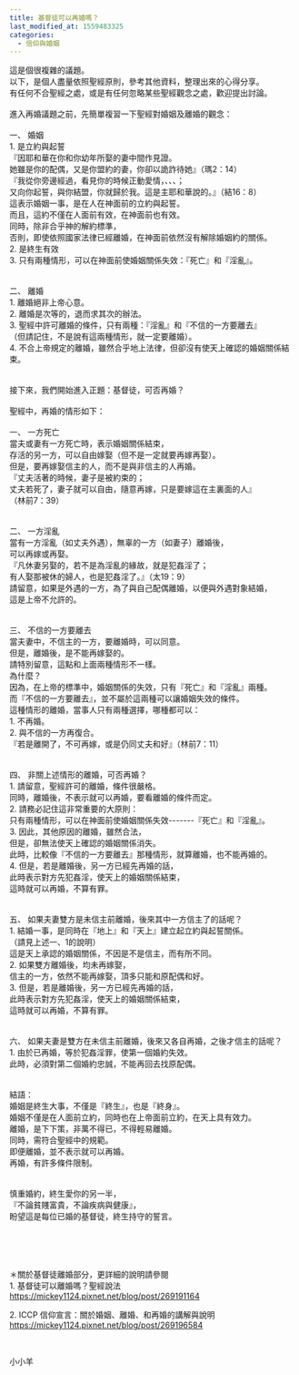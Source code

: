 ```yaml
---
title: 基督徒可以再婚嗎？
last_modified_at: 1559483325
categories:
  - 信仰與婚姻
---
```


<div>這是個很複雜的議題。</div>

<div>以下，是個人盡量依照聖經原則，參考其他資料，整理出來的心得分享。</div>

<div>有任何不合聖經之處，或是有任何忽略某些聖經觀念之處，歡迎提出討論。</div>

<div>&nbsp;</div>

<div>進入再婚議題之前，先簡單複習一下聖經對婚姻及離婚的觀念：</div>

<div>&nbsp;</div>

<div>一、<span style="white-space:pre"> </span>婚姻</div>

<div>1. 是立約與起誓</div>

<div>『因耶和華在你和你幼年所娶的妻中間作見證。</div>

<div>她雖是你的配偶，又是你盟約的妻，你卻以詭詐待她』（瑪2：14）</div>

<div>『我從你旁邊經過，看見你的時候正動愛情，、、、；</div>

<div>又向你起誓，與你結盟，你就歸於我。這是主耶和華說的。』（結16：8）</div>

<div>這表示婚姻一事，是在人在神面前的立約與起誓。</div>

<div>而且，這約不僅在人面前有效，在神面前也有效。</div>

<div>同時，除非合乎神的解約標準，</div>

<div>否則，即使依照國家法律已經離婚，在神面前依然沒有解除婚姻約的關係。</div>

<div>2. 是終生有效</div>

<div>3. 只有兩種情形，可以在神面前使婚姻關係失效：『死亡』和『淫亂』。</div>

<div>&nbsp;</div>

<div>&nbsp;</div>

<div>二、<span style="white-space:pre"> </span>離婚</div>

<div>1. 離婚絕非上帝心意。</div>

<div>2. 離婚是次等的，退而求其次的辦法。</div>

<div>3. 聖經中許可離婚的條件，只有兩種：『淫亂』和『不信的一方要離去』</div>

<div>（但請記住，不是說有這兩種情形，就一定要離婚）。</div>

<div>4. 不合上帝規定的離婚，雖然合乎地上法律，但卻沒有使天上確認的婚姻關係結束。</div>

<div>&nbsp;</div>

<div>&nbsp;</div>

<div>接下來，我們開始進入正題：基督徒，可否再婚？</div>

<div>&nbsp;</div>

<div>聖經中，再婚的情形如下：</div>

<div>&nbsp;</div>

<div>一、<span style="white-space:pre"> </span>一方死亡</div>

<div>當夫或妻有一方死亡時，表示婚姻關係結束，</div>

<div>存活的另一方，可以自由嫁娶（但不是一定就要再嫁再娶）。</div>

<div>但是，要再嫁娶信主的人，而不是與非信主的人再婚。</div>

<div>『丈夫活著的時候，妻子是被約束的；</div>

<div>丈夫若死了，妻子就可以自由，隨意再嫁，只是要嫁這在主裏面的人』</div>

<div>（林前7：39）</div>

<div>&nbsp;</div>

<div>&nbsp;</div>

<div>二、<span style="white-space:pre"> </span>一方淫亂</div>

<div>當有一方淫亂（如丈夫外遇），無辜的一方（如妻子）離婚後，</div>

<div>可以再嫁或再娶。</div>

<div>『凡休妻另娶的，若不是為淫亂的緣故，就是犯姦淫了；</div>

<div>有人娶那被休的婦人，也是犯姦淫了。』（太19：9）</div>

<div>請留意，如果是外遇的一方，為了與自己配偶離婚，以便與外遇對象結婚，</div>

<div>這是上帝不允許的。</div>

<div>&nbsp;</div>

<div>&nbsp;</div>

<div>三、<span style="white-space:pre"> </span>不信的一方要離去</div>

<div>當夫妻中，不信主的一方，要離婚時，可以同意。</div>

<div>但是，離婚後，是不能再嫁娶的。</div>

<div>請特別留意，這點和上面兩種情形不一樣。</div>

<div>為什麼？</div>

<div>因為，在上帝的標準中，婚姻關係的失效，只有『死亡』和『淫亂』兩種。</div>

<div>而『不信的一方要離去』，並不屬於這兩種可以讓婚姻失效的條件。</div>

<div>這種情形的離婚，當事人只有兩種選擇，哪種都可以：</div>

<div>1. 不再婚。</div>

<div>2. 與不信的一方再復合。</div>

<div>『若是離開了，不可再嫁，或是仍同丈夫和好』（林前7：11）</div>

<div>&nbsp;</div>

<div>&nbsp;</div>

<div>四、<span style="white-space:pre"> </span>非關上述情形的離婚，可否再婚？</div>

<div>1. 請留意，聖經許可的離婚，條件很嚴格。</div>

<div>同時，離婚後，不表示就可以再婚，要看離婚的條件而定。</div>

<div>2. 請務必記住這非常重要的大原則：</div>

<div>只有兩種情形，可以在神面前使婚姻關係失效-------『死亡』和『淫亂』。</div>

<div>3. 因此，其他原因的離婚，雖然合法，</div>

<div>但是，卻無法使天上確認的婚姻關係消失。</div>

<div>此時，比較像『不信的一方要離去』那種情形，就算離婚，也不能再婚的。</div>

<div>4. 但是，若是離婚後，另一方已經先再婚的話，</div>

<div>此時表示對方先犯姦淫，使天上的婚姻關係結束，</div>

<div>這時就可以再婚，不算有罪。</div>

<div>&nbsp;</div>

<div>&nbsp;</div>

<div>五、<span style="white-space:pre"> </span>如果夫妻雙方是未信主前離婚，後來其中一方信主了的話呢？</div>

<div>1. 結婚一事，是同時在『地上』和『天上』建立起立約與起誓關係。</div>

<div>（請見上述一、1的說明）</div>

<div>這是天上承認的婚姻關係，不因是不是信主，而有所不同。</div>

<div>2. 如果雙方離婚後，均未再嫁娶，</div>

<div>信主的一方，依然不能再嫁娶，頂多只能和原配偶和好。</div>

<div>3. 但是，若是離婚後，另一方已經先再婚的話，</div>

<div>此時表示對方先犯姦淫，使天上的婚姻關係結束，</div>

<div>這時就可以再婚，不算有罪。</div>

<div>&nbsp;</div>

<div>&nbsp;</div>

<div>六、<span style="white-space:pre"> </span>如果夫妻是雙方在未信主前離婚，後來又各自再婚，之後才信主的話呢？</div>

<div>1. 由於已再婚，等於犯姦淫罪，使第一個婚約失效。</div>

<div>此時，必須對第二個婚約忠誠，不能再回去找原配偶。</div>

<div>&nbsp;</div>

<div>&nbsp;</div>

<div>結語：</div>

<div>婚姻是終生大事，不僅是『終生』，也是『終身』。</div>

<div>婚姻不僅是在人面前立約，同時也在上帝面前立約，在天上具有效力。</div>

<div>離婚，是下下策，非萬不得已，不得輕易離婚。</div>

<div>同時，需符合聖經中的規範。</div>

<div>即便離婚，並不表示就可以再婚。</div>

<div>再婚，有許多條件限制。</div>

<div>&nbsp;</div>

<div>&nbsp;</div>

<div>慎重婚約，終生愛你的另一半，</div>

<div>『不論貧賤富貴，不論疾病與健康』，</div>

<div>盼望這是每位已婚的基督徒，終生持守的誓言。</div>

<div>&nbsp;</div>

<div>&nbsp;</div>

<div>&nbsp;</div>

<div>&nbsp;</div>

<div>
<p>＊關於基督徒離婚部分，更詳細的說明請參閱<br>
1. 基督徒可以離婚嗎？聖經說法<br>
<a href="https://mickey1124.pixnet.net/blog/post/269191164" target="_blank">https://mickey1124.pixnet.net/blog/post/269191164</a></p>

<p>2. ICCP 信仰宣言：關於婚姻、離婚、和再婚的講解與說明<br>
<a href="https://mickey1124.pixnet.net/blog/post/269196584" target="_blank">https://mickey1124.pixnet.net/blog/post/269196584</a></p>

<p>&nbsp;</p>

<p>小小羊</p>
</div>

<p>&nbsp;</p>

